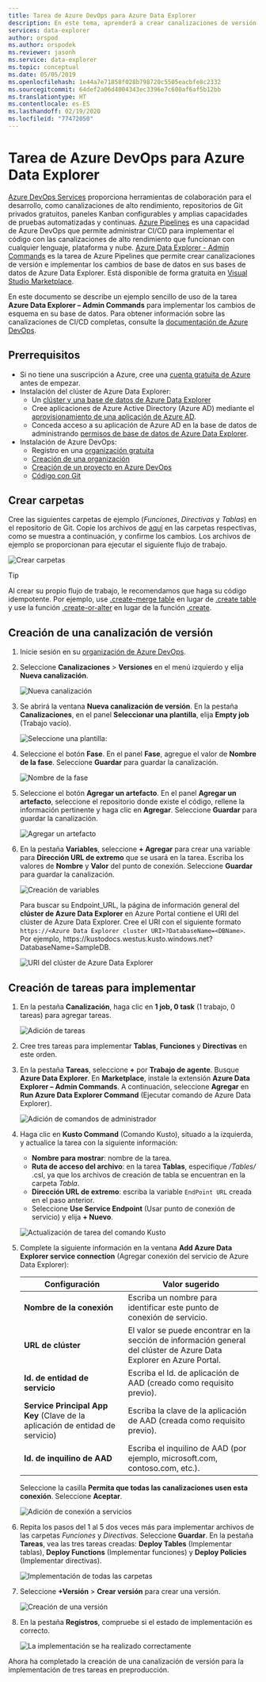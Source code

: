 ```yaml
---
title: Tarea de Azure DevOps para Azure Data Explorer
description: En este tema, aprenderá a crear canalizaciones de versión e implementaciones.
services: data-explorer
author: orspod
ms.author: orspodek
ms.reviewer: jasonh
ms.service: data-explorer
ms.topic: conceptual
ms.date: 05/05/2019
ms.openlocfilehash: 1e44a7e71858f028b798720c5505eacbfe8c2332
ms.sourcegitcommit: 64def2a06d4004343ec3396e7c600af6af5b12bb
ms.translationtype: HT
ms.contentlocale: es-ES
ms.lasthandoff: 02/19/2020
ms.locfileid: "77472050"
---
```

# <a name="azure-devops-task-for-azure-data-explorer"></a>Tarea de Azure DevOps para Azure Data Explorer

[Azure DevOps Services](https://azure.microsoft.com/services/devops/) proporciona herramientas de colaboración para el desarrollo, como canalizaciones de alto rendimiento, repositorios de Git privados gratuitos, paneles Kanban configurables y amplias capacidades de pruebas automatizadas y continuas. [Azure Pipelines](https://azure.microsoft.com/services/devops/pipelines/) es una capacidad de Azure DevOps que permite administrar CI/CD para implementar el código con las canalizaciones de alto rendimiento que funcionan con cualquier lenguaje, plataforma y nube.
[Azure Data Explorer - Admin Commands](https://marketplace.visualstudio.com/items?itemName=Azure-Kusto.PublishToADX) es la tarea de Azure Pipelines que permite crear canalizaciones de versión e implementar los cambios de base de datos en sus bases de datos de Azure Data Explorer. Está disponible de forma gratuita en [Visual Studio Marketplace](https://marketplace.visualstudio.com/).

En este documento se describe un ejemplo sencillo de uso de la tarea **Azure Data Explorer – Admin Commands** para implementar los cambios de esquema en su base de datos. Para obtener información sobre las canalizaciones de CI/CD completas, consulte la [documentación de Azure DevOps](/azure/devops/user-guide/what-is-azure-devops?view=azure-devops#vsts).

## <a name="prerequisites"></a>Prerrequisitos

* Si no tiene una suscripción a Azure, cree una [cuenta gratuita de Azure](https://azure.microsoft.com/free/) antes de empezar.
* Instalación del clúster de Azure Data Explorer:
    * Un [ clúster y una base de datos de Azure Data Explorer](/azure/data-explorer/create-cluster-database-portal)
    * Cree aplicaciones de Azure Active Directory (Azure AD) mediante el [aprovisionamiento de una aplicación de Azure AD](/azure/kusto/management/access-control/how-to-provision-aad-app).
    * Conceda acceso a su aplicación de Azure AD en la base de datos de administrando [permisos de base de datos de Azure Data Explorer](/azure/data-explorer/manage-database-permissions).
* Instalación de Azure DevOps:
    * Registro en una [organización gratuita](/azure/devops/user-guide/sign-up-invite-teammates?view=azure-devops)
    * [Creación de una organización](/azure/devops/organizations/accounts/create-organization?view=azure-devops)
    * [Creación de un proyecto en Azure DevOps](/azure/devops/organizations/projects/create-project?view=azure-devops)
    * [Código con Git](/azure/devops/user-guide/code-with-git?view=azure-devops)

## <a name="create-folders"></a>Crear carpetas

Cree las siguientes carpetas de ejemplo (*Funciones*, *Directivas* y *Tablas*) en el repositorio de Git. Copie los archivos de [aquí](https://github.com/Azure/azure-kusto-docs-samples/tree/master/DevOps_release_pipeline) en las carpetas respectivas, como se muestra a continuación, y confirme los cambios. Los archivos de ejemplo se proporcionan para ejecutar el siguiente flujo de trabajo.

![Crear carpetas](media/devops/create-folders.png)

> [!TIP]
> Al crear su propio flujo de trabajo, le recomendamos que haga su código idempotente. Por ejemplo, use [.create-merge table](/azure/kusto/management/create-table-command#create-merge-table) en lugar de [.create table](/azure/kusto/management/create-table-command) y use la función [.create-or-alter](/azure/kusto/management/create-alter-function) en lugar de la función [.create](/azure/kusto/management/create-function).

## <a name="create-a-release-pipeline"></a>Creación de una canalización de versión

1. Inicie sesión en su [organización de Azure DevOps](https://dev.azure.com/).
1. Seleccione **Canalizaciones** > **Versiones** en el menú izquierdo y elija **Nueva canalización**.

    ![Nueva canalización](media/devops/new-pipeline.png)

1. Se abrirá la ventana **Nueva canalización de versión**. En la pestaña **Canalizaciones**, en el panel **Seleccionar una plantilla**, elija **Empty job** (Trabajo vacío).

     ![Seleccione una plantilla:](media/devops/select-template.png)

1. Seleccione el botón **Fase**. En el panel **Fase**, agregue el valor de **Nombre de la fase**. Seleccione **Guardar** para guardar la canalización.

    ![Nombre de la fase](media/devops/stage-name.png)

1. Seleccione el botón **Agregar un artefacto**. En el panel **Agregar un artefacto**, seleccione el repositorio donde existe el código, rellene la información pertinente y haga clic en **Agregar**. Seleccione **Guardar** para guardar la canalización.

    ![Agregar un artefacto](media/devops/add-artifact.png)

1. En la pestaña **Variables**, seleccione **+ Agregar** para crear una variable para **Dirección URL de extremo** que se usará en la tarea. Escriba los valores de **Nombre** y **Valor** del punto de conexión. Seleccione **Guardar** para guardar la canalización. 

    ![Creación de variables](media/devops/create-variable.png)

    Para buscar su Endpoint_URL, la página de información general del **clúster de Azure Data Explorer** en Azure Portal contiene el URI del clúster de Azure Data Explorer. Cree el URI con el siguiente formato `https://<Azure Data Explorer cluster URI>?DatabaseName=<DBName>`.  Por ejemplo, https:\//kustodocs.westus.kusto.windows.net?DatabaseName=SampleDB.

    ![URI del clúster de Azure Data Explorer](media/devops/adx-cluster-uri.png)

## <a name="create-tasks-to-deploy"></a>Creación de tareas para implementar

1. En la pestaña **Canalización**, haga clic en **1 job, 0 task** (1 trabajo, 0 tareas) para agregar tareas. 

    ![Adición de tareas](media/devops/add-task.png)

1. Cree tres tareas para implementar **Tablas**, **Funciones** y **Directivas** en este orden. 

1. En la pestaña **Tareas**, seleccione **+** por **Trabajo de agente**. Busque **Azure Data Explorer**. En **Marketplace**, instale la extensión **Azure Data Explorer – Admin Commands**. A continuación, seleccione **Agregar** en **Run Azure Data Explorer Command** (Ejecutar comando de Azure Data Explorer).

     ![Adición de comandos de administrador](media/devops/add-admin-commands.png)

1. Haga clic en **Kusto Command** (Comando Kusto), situado a la izquierda, y actualice la tarea con la siguiente información:
    * **Nombre para mostrar**: nombre de la tarea.
    * **Ruta de acceso del archivo**: en la tarea **Tablas**, especifique */Tables/* .csl, ya que los archivos de creación de tabla se encuentran en la carpeta *Tabla*.
    * **Dirección URL de extremo**: escriba la variable `EndPoint URL` creada en el paso anterior.
    * Seleccione **Use Service Endpoint** (Usar punto de conexión de servicio) y elija **+ Nuevo**.

    ![Actualización de tarea del comando Kusto](media/devops/kusto-command-task.png)

1. Complete la siguiente información en la ventana **Add Azure Data Explorer service connection** (Agregar conexión del servicio de Azure Data Explorer):

    |Configuración  |Valor sugerido  |
    |---------|---------|
    |**Nombre de la conexión**     |    Escriba un nombre para identificar este punto de conexión de servicio.     |
    |**URL de clúster**    |    El valor se puede encontrar en la sección de información general del clúster de Azure Data Explorer en Azure Portal. | 
    |**Id. de entidad de servicio**    |    Escriba el Id. de aplicación de AAD (creado como requisito previo).     |
    |**Service Principal App Key** (Clave de la aplicación de entidad de servicio)     |    Escriba la clave de la aplicación de AAD (creada como requisito previo).    |
    |**Id. de inquilino de AAD**    |      Escriba el inquilino de AAD (por ejemplo, microsoft.com, contoso.com, etc.).    |

    Seleccione la casilla **Permita que todas las canalizaciones usen esta conexión**. Seleccione **Aceptar**.

    ![Adición de conexión a servicios](media/devops/add-service-connection.png)

1. Repita los pasos del 1 al 5 dos veces más para implementar archivos de las carpetas *Funciones* y *Directivas*. Seleccione **Guardar**. En la pestaña **Tareas**, vea las tres tareas creadas: **Deploy Tables** (Implementar tablas), **Deploy Functions** (Implementar funciones) y **Deploy Policies** (Implementar directivas).

    ![Implementación de todas las carpetas](media/devops/deploy-all-folders.png)

1. Seleccione **+Versión** > **Crear versión** para crear una versión.

    ![Creación de una versión](media/devops/create-release.png)

1. En la pestaña **Registros**, compruebe si el estado de implementación es correcto.

    ![La implementación se ha realizado correctamente](media/devops/deployment-successful.png)

Ahora ha completado la creación de una canalización de versión para la implementación de tres tareas en preproducción.